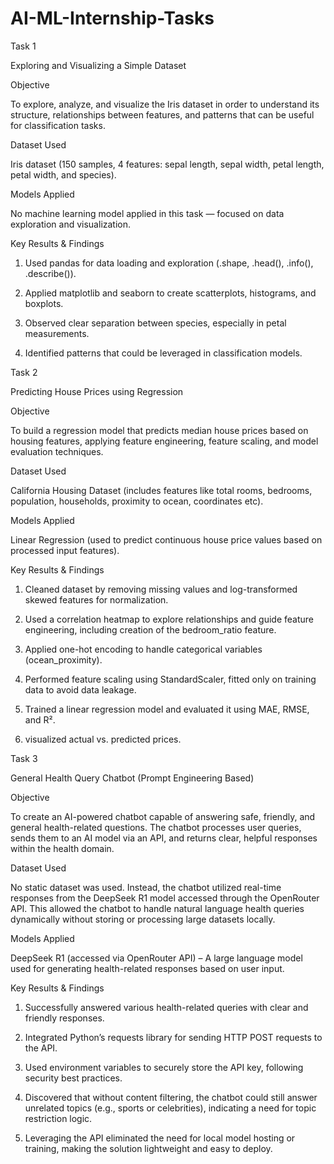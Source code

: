 # AI-ML-Internship-Tasks

Task 1 

Exploring and Visualizing a Simple Dataset

Objective


To explore, analyze, and visualize the Iris dataset in order to understand its structure, relationships between features, and patterns that can be useful for classification tasks.

Dataset Used

Iris dataset (150 samples, 4 features: sepal length, sepal width, petal length, petal width, and species).

Models Applied

No machine learning model applied in this task — focused on data exploration and visualization.

Key Results & Findings


1) Used pandas for data loading and exploration (.shape, .head(), .info(), .describe()).

2) Applied matplotlib and seaborn to create scatterplots, histograms, and boxplots.

3) Observed clear separation between species, especially in petal measurements.

4) Identified patterns that could be leveraged in classification models.



Task 2

Predicting House Prices using Regression

Objective

To build a regression model that predicts median house prices based on housing features, applying feature engineering, feature scaling, and model evaluation techniques.

Dataset Used

California Housing Dataset (includes features like total rooms, bedrooms, population, households, proximity to ocean, coordinates etc).

Models Applied

Linear Regression (used to predict continuous house price values based on processed input features).

Key Results & Findings

1) Cleaned dataset by removing missing values and log-transformed skewed features for normalization.

2) Used a correlation heatmap to explore relationships and guide feature engineering, including creation of the bedroom_ratio feature.

3) Applied one-hot encoding to handle categorical variables (ocean_proximity).

4) Performed feature scaling using StandardScaler, fitted only on training data to avoid data leakage.

5) Trained a linear regression model and evaluated it using MAE, RMSE, and R².

6) visualized actual vs. predicted prices.



Task 3

General Health Query Chatbot (Prompt Engineering Based) 

Objective

To create an AI-powered chatbot capable of answering safe, friendly, and general health-related questions. The chatbot processes user queries, sends them to an AI model via an API, and returns clear, helpful responses within the health domain.

Dataset Used

No static dataset was used. Instead, the chatbot utilized real-time responses from the DeepSeek R1 model accessed through the OpenRouter API. This allowed the chatbot to handle natural language health queries dynamically without storing or processing large datasets locally.

Models Applied

DeepSeek R1 (accessed via OpenRouter API) – A large language model used for generating health-related responses based on user input.


Key Results & Findings


1) Successfully answered various health-related queries with clear and friendly responses.

2) Integrated Python’s requests library for sending HTTP POST requests to the API.

3) Used environment variables to securely store the API key, following security best practices.

4) Discovered that without content filtering, the chatbot could still answer unrelated topics (e.g., sports or celebrities), indicating a need for topic              restriction logic.

5) Leveraging the API eliminated the need for local model hosting or training, making the solution lightweight and easy to deploy.

